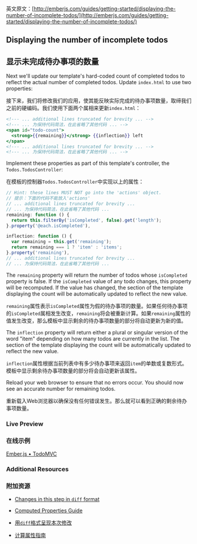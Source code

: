 英文原文：[http://emberjs.com/guides/getting-started/displaying-the-number-of-incomplete-todos/](http://emberjs.com/guides/getting-started/displaying-the-number-of-incomplete-todos/)

## Displaying the number of incomplete todos

## 显示未完成待办事项的数量

Next we'll update our template's hard-coded count of completed todos to reflect the actual number of completed todos. Update `index.html` to use two properties:

接下来，我们将修改我们的应用，使其能反映实际完成的待办事项数量，取缔我们之前的硬编码。我们使用下面两个属相来更新`index.html`：

```handlebars
<!--- ... additional lines truncated for brevity ... -->
<!--- ... 为保持代码简洁，在此省略了其他代码 ... -->
<span id="todo-count">
  <strong>{{remaining}}</strong> {{inflection}} left
</span>
<!--- ... additional lines truncated for brevity ... -->
<!--- ... 为保持代码简洁，在此省略了其他代码 ... -->
```

Implement these properties as part of this template's controller, the `Todos.TodosController`:

在模板的控制器`Todos.TodosController`中实现以上的属性：

```javascript
// Hint: these lines MUST NOT go into the 'actions' object.
// 提示：下面的代码不能放入'actions'
// ... additional lines truncated for brevity ...
// ... 为保持代码简洁，在此省略了其他代码 ...
remaining: function () {
  return this.filterBy('isCompleted', false).get('length');
}.property('@each.isCompleted'),

inflection: function () {
  var remaining = this.get('remaining');
  return remaining === 1 ? 'item' : 'items';
}.property('remaining'),
// ... additional lines truncated for brevity ...
// ... 为保持代码简洁，在此省略了其他代码 ...
```

The `remaining` property will return the number of todos whose `isCompleted` property is false. If the `isCompleted` value of any todo changes, this property will be recomputed. If the value has changed, the section of the template displaying the count will be automatically updated to reflect the new value.

`remaining`属性表示`isCompleted`属性为假的待办事项的数量。如果任何待办事项的`isCompleted`属相发生改变，`remaining`将会被重新计算。如果`remaining`属性的值发生改变，那么模板中显示剩余的待办事项数量的部分将自动更新为新的值。

The `inflection` property will return either a plural or singular version of the word "item" depending on how many todos are currently in the list. The section of the template displaying the count will be automatically updated to reflect the new value.

`inflection`属性根据当前列表中有多少待办事项来返回`item`的单数或复数形式。模板中显示剩余待办事项数量的部分将会自动更新该属性。

 Reload your web browser to ensure that no errors occur. You should now see an accurate number for remaining todos.

重新载入Web浏览器以确保没有任何错误发生。那么就可以看到正确的剩余待办事项数量。

### Live Preview

### 在线示例

<a class="jsbin-embed" href="http://jsbin.com/onOCIrA/1/embed?live">Ember.js • TodoMVC</a><script src="http://static.jsbin.com/js/embed.js"></script>
  
### Additional Resources

### 附加资源

  * [Changes in this step in `diff` format](https://github.com/emberjs/quickstart-code-sample/commit/b418407ed9666714c82d894d6b70f785674f7a45)
  * [Computed Properties Guide](/guides/object-model/computed-properties/) 

  * [用`diff`格式呈现本次修改](https://github.com/emberjs/quickstart-code-sample/commit/b418407ed9666714c82d894d6b70f785674f7a45)
  * [计算属性指南](/guides/object-model/computed-properties/) 
